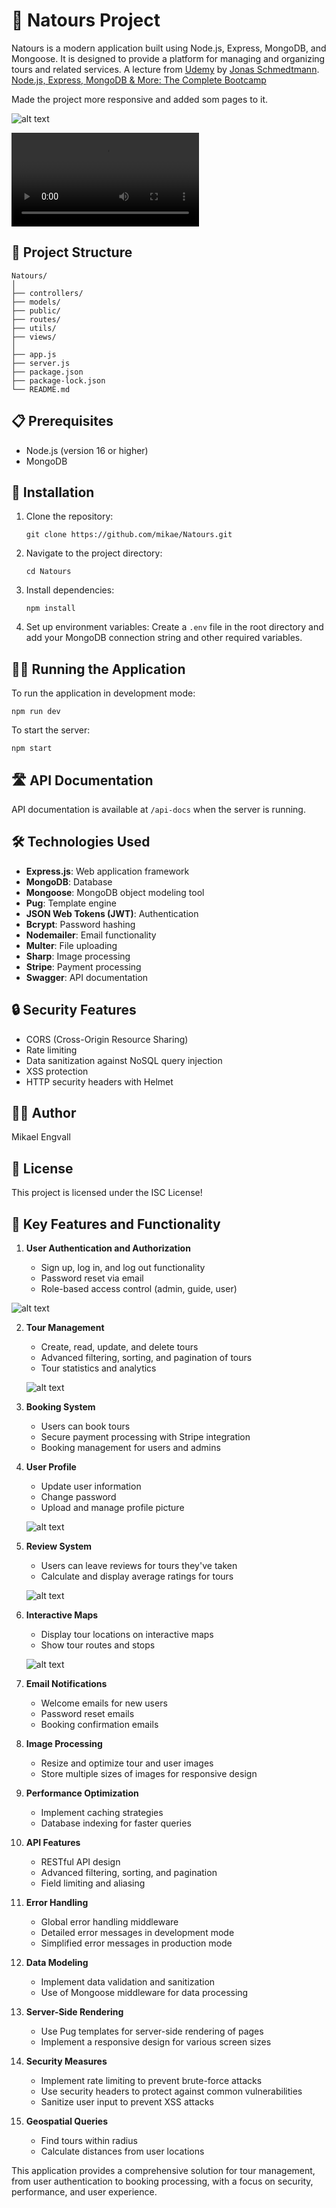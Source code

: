 # 🌄 Natours Project

Natours is a modern application built using Node.js, Express, MongoDB, and Mongoose. It is designed to provide a platform for managing and organizing tours and related services.
A lecture from [Udemy](https://www.udemy.com/) by [Jonas Schmedtmann](https://jonas.io/).
[Node.js, Express, MongoDB & More: The Complete Bootcamp](https://www.udemy.com/course/nodejs-express-mongodb-bootcamp/?couponCode=ST12MT122624)

Made the project more responsive and added som pages to it.

![alt text](image-1.png)


<video controls src="20241226-0203-40.2335914.mp4" title="Title"></video>

## 📁 Project Structure

```
Natours/
│
├── controllers/
├── models/
├── public/
├── routes/
├── utils/
├── views/
│
├── app.js
├── server.js
├── package.json
├── package-lock.json
└── README.md
```

## 📋 Prerequisites

- Node.js (version 16 or higher)
- MongoDB

## 🚀 Installation

1. Clone the repository:

   ```
   git clone https://github.com/mikae/Natours.git
   ```

2. Navigate to the project directory:

   ```
   cd Natours
   ```

3. Install dependencies:

   ```
   npm install
   ```

4. Set up environment variables:
   Create a `.env` file in the root directory and add your MongoDB connection string and other required variables.

## 🏃‍♂️ Running the Application

To run the application in development mode:

```
npm run dev
```

To start the server:

```
npm start
```

## 🛣️ API Documentation

API documentation is available at `/api-docs` when the server is running.

## 🛠️ Technologies Used

- **Express.js**: Web application framework
- **MongoDB**: Database
- **Mongoose**: MongoDB object modeling tool
- **Pug**: Template engine
- **JSON Web Tokens (JWT)**: Authentication
- **Bcrypt**: Password hashing
- **Nodemailer**: Email functionality
- **Multer**: File uploading
- **Sharp**: Image processing
- **Stripe**: Payment processing
- **Swagger**: API documentation

## 🔒 Security Features

- CORS (Cross-Origin Resource Sharing)
- Rate limiting
- Data sanitization against NoSQL query injection
- XSS protection
- HTTP security headers with Helmet

## 👨‍💻 Author

Mikael Engvall

## 📄 License

This project is licensed under the ISC License!

## 🌟 Key Features and Functionality

1. **User Authentication and Authorization**

   - Sign up, log in, and log out functionality
   - Password reset via email
   - Role-based access control (admin, guide, user)

![alt text](image-3.png)

2. **Tour Management**

   - Create, read, update, and delete tours
   - Advanced filtering, sorting, and pagination of tours
   - Tour statistics and analytics

   ![alt text](image-4.png)

3) **Booking System**

   - Users can book tours
   - Secure payment processing with Stripe integration
   - Booking management for users and admins

4) **User Profile**

   - Update user information
   - Change password
   - Upload and manage profile picture

   ![alt text](image-5.png)

5. **Review System**

   - Users can leave reviews for tours they've taken
   - Calculate and display average ratings for tours

   ![alt text](image-6.png)

6. **Interactive Maps**

   - Display tour locations on interactive maps
   - Show tour routes and stops

   ![alt text](image-7.png)

7. **Email Notifications**

   - Welcome emails for new users
   - Password reset emails
   - Booking confirmation emails

8. **Image Processing**

   - Resize and optimize tour and user images
   - Store multiple sizes of images for responsive design

9. **Performance Optimization**

   - Implement caching strategies
   - Database indexing for faster queries

10. **API Features**

    - RESTful API design
    - Advanced filtering, sorting, and pagination
    - Field limiting and aliasing

11. **Error Handling**

    - Global error handling middleware
    - Detailed error messages in development mode
    - Simplified error messages in production mode

12. **Data Modeling**

    - Implement data validation and sanitization
    - Use of Mongoose middleware for data processing

13. **Server-Side Rendering**

    - Use Pug templates for server-side rendering of pages
    - Implement a responsive design for various screen sizes

14. **Security Measures**

    - Implement rate limiting to prevent brute-force attacks
    - Use security headers to protect against common vulnerabilities
    - Sanitize user input to prevent XSS attacks

15. **Geospatial Queries**
    - Find tours within radius
    - Calculate distances from user locations

This application provides a comprehensive solution for tour management, from user authentication to booking processing, with a focus on security, performance, and user experience.
